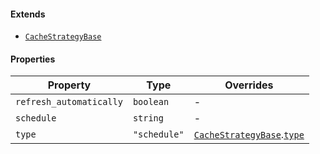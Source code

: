#### Extends

* [`CacheStrategyBase`](./api_html/CacheStrategyBase.md)

#### Properties

| Property                                                   | Type         | Overrides                                                                                             |
| ---------------------------------------------------------- | ------------ | ----------------------------------------------------------------------------------------------------- |
| <a id="refresh_automatically"></a> `refresh_automatically` | `boolean`    | -                                                                                                     |
| <a id="schedule"></a> `schedule`                           | `string`     | -                                                                                                     |
| <a id="type"></a> `type`                                   | `"schedule"` | [`CacheStrategyBase`](./api_html/CacheStrategyBase.md).[`type`](./api_html/CacheStrategyBase.md#type) |
